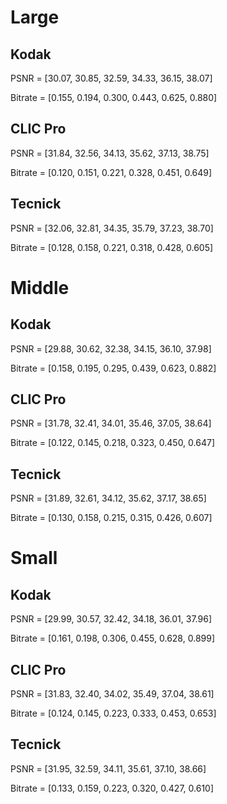 # Large
## Kodak
PSNR = [30.07, 30.85, 32.59, 34.33, 36.15, 38.07]

Bitrate = [0.155, 0.194, 0.300, 0.443, 0.625, 0.880]

## CLIC Pro
PSNR = [31.84, 32.56, 34.13, 35.62, 37.13, 38.75]

Bitrate = [0.120, 0.151, 0.221, 0.328, 0.451, 0.649]

## Tecnick
PSNR = [32.06, 32.81, 34.35, 35.79, 37.23, 38.70]

Bitrate = [0.128, 0.158, 0.221, 0.318, 0.428, 0.605]


# Middle
## Kodak
PSNR = [29.88, 30.62, 32.38, 34.15, 36.10, 37.98]

Bitrate = [0.158, 0.195, 0.295, 0.439, 0.623, 0.882]

## CLIC Pro
PSNR = [31.78, 32.41, 34.01, 35.46, 37.05, 38.64]

Bitrate = [0.122, 0.145, 0.218, 0.323, 0.450, 0.647]

## Tecnick
PSNR = [31.89, 32.61, 34.12, 35.62, 37.17, 38.65]

Bitrate = [0.130, 0.158, 0.215, 0.315, 0.426, 0.607]

# Small
## Kodak
PSNR = [29.99, 30.57, 32.42, 34.18, 36.01, 37.96]

Bitrate = [0.161, 0.198, 0.306, 0.455, 0.628, 0.899]

## CLIC Pro
PSNR = [31.83, 32.40, 34.02, 35.49, 37.04, 38.61]

Bitrate = [0.124, 0.145, 0.223, 0.333, 0.453, 0.653]

## Tecnick
PSNR = [31.95, 32.59, 34.11, 35.61, 37.10, 38.66]

Bitrate = [0.133, 0.159, 0.223, 0.320, 0.427, 0.610]
